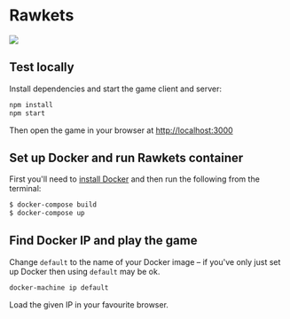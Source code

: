 # Rawkets

![](http://cl.ly/1e361H3O3r2F/Screen%20Shot%202015-12-11%20at%2020.13.39.png)

## Test locally

Install dependencies and start the game client and server:

```bash
npm install
npm start
```

Then open the game in your browser at [http://localhost:3000](http://localhost:3000)


## Set up Docker and run Rawkets container

First you'll need to [install Docker](https://www.docker.com/) and then run the following from the terminal:

```bash
$ docker-compose build
$ docker-compose up
```


## Find Docker IP and play the game

Change `default` to the name of your Docker image &ndash; if you've only just set up Docker then using `default` may be ok.

```bash
docker-machine ip default
```

Load the given IP in your favourite browser.
